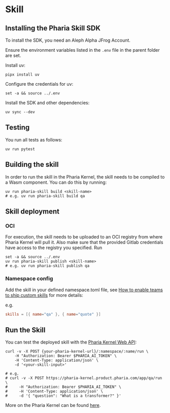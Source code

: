# Skill



## Installing the Pharia Skill SDK

To install the SDK, you need an Aleph Alpha JFrog Account.

Ensure the environment variables listed in the `.env` file in the parent folder are set.

Install uv:

```shell
pipx install uv
```

Configure the credentials for uv:

```shell
set -a && source ../.env
```

Install the SDK and other dependencies:

```shell
uv sync --dev
```

## Testing

You run all tests as follows:

```shell
uv run pytest
```

## Building the skill

In order to run the skill in the Pharia Kernel, the skill needs to be compiled to a Wasm component. You can do this by running:

```shell
uv run pharia-skill build <skill-name>
# e.g. uv run pharia-skill build qa
```

## Skill deployment

### OCI

For execution, the skill needs to be uploaded to an OCI registry from where Pharia Kernel will pull it. Also make sure that the provided Gitlab credentials have access to the registry you specified. Run

```shell
set -a && source ../.env
uv run pharia-skill publish <skill-name>
# e.g. uv run pharia-skill publish qa
```

### Namespace config

Add the skill in your defined namespace.toml file, see [How to enable teams to ship custom skills](https://docs.aleph-alpha.com/products/pharia-ai/configuration/how-to-enable-custom-skill-development/) for more details:

e.g.
```toml
skills = [{ name="qa" }, { name="quote" }]
```

## Run the Skill

You can test the deployed skill with the [Pharia Kernel Web API](https://docs.aleph-alpha.com/products/apis/pharia-kernel/run-skill/):

```shell
curl -v -X POST {your-pharia-kernel-url}/:namespace/:name/run \
    -H "Authorization: Bearer $PHARIA_AI_TOKEN" \
    -H 'Content-Type: application/json' \
    -d '<your-skill-input>'

# e.g.
# curl -v -X POST https://pharia-kernel.product.pharia.com/app/qa/run \
#     -H "Authorization: Bearer $PHARIA_AI_TOKEN" \
#     -H 'Content-Type: application/json' \
#     -d '{ "question": "What is a transformer?" }'
```

More on the Pharia Kernel can be found [here](https://docs.aleph-alpha.com/products/pharia-ai/pharia-studio/pharia-kernel/).
